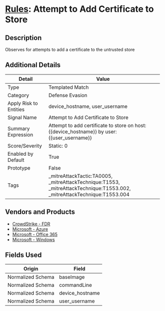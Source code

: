# [Rules](README.md): Attempt to Add Certificate to Store

## Description
Observes for attempts to add a certificate to the untrusted store

## Additional Details
|Detail|Value|
|----|----|
|Type|Templated Match|
|Category|Defense Evasion|
|Apply Risk to Entities|device_hostname, user_username|
|Signal Name|Attempt to Add Certificate to Store|
|Summary Expression|Attempt to add certificate to store on host: {{device_hostname}} by user: {{user_username}}|
|Score/Severity|Static: 0|
|Enabled by Default|True|
|Prototype|False|
|Tags|_mitreAttackTactic:TA0005, _mitreAttackTechnique:T1553, _mitreAttackTechnique:T1553.002, _mitreAttackTechnique:T1553.004|
## Vendors and Products
- [CrowdStrike - FDR](../products/569a3a44-c29f-492e-bcf4-5dc04e2ab0f3.md)
- [Microsoft - Azure](../products/a1225af5-e778-4068-a9a2-47da93d1ff24.md)
- [Microsoft - Office 365](../products/d3ed003d-5ddd-4c7a-bea5-63eae6311833.md)
- [Microsoft - Windows](../products/1ff7546c-cb36-4a24-87f7-89d2cecc5761.md)


## Fields Used

|Origin|Field|
|----|----|
|Normalized Schema|baseImage|
|Normalized Schema|commandLine|
|Normalized Schema|device_hostname|
|Normalized Schema|user_username|


